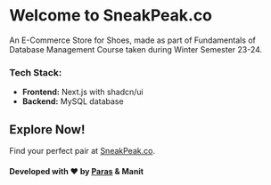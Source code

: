 # Welcome to SneakPeak.co

An E-Commerce Store for Shoes, made as part of Fundamentals of Database Management Course taken during Winter Semester 23-24.

### Tech Stack:
- **Frontend:** Next.js with shadcn/ui
- **Backend:** MySQL database

## Explore Now!
Find your perfect pair at [SneakPeak.co](https://sneakpeak-co.vercel.app/).

#### Developed with ❤️ by [Paras](https://www.linkedin.com/in/paras-verma-116bb0212) & **Manit**
